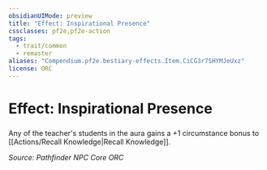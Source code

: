 ```yaml
---
obsidianUIMode: preview
title: "Effect: Inspirational Presence"
cssclasses: pf2e,pf2e-action
tags:
  - trait/common
  - remaster
aliases: "Compendium.pf2e.bestiary-effects.Item.CiCG3r7SHYMJeUxz"
license: ORC
---
```

# Effect: Inspirational Presence

### 






Any of the teacher's students in the aura gains a +1 circumstance bonus to [[Actions/Recall Knowledge|Recall Knowledge]].

*Source: Pathfinder NPC Core*
*ORC*